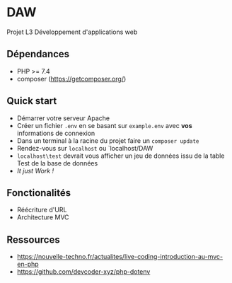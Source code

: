 # DAW
Projet L3 Développement d'applications web

## Dépendances

* PHP >= 7.4
* composer (https://getcomposer.org/)

## Quick start 

* Démarrer votre serveur Apache
* Créer un fichier `.env` en se basant sur `example.env` avec **vos** informations de connexion
* Dans un terminal à la racine du projet faire un `composer update`
* Rendez-vous sur `localhost` ou `localhost/DAW
* `localhost\test` devrait vous afficher un jeu de données issu de la table Test de la base de données
* *It just Work !*

## Fonctionalités 

* Réécriture d'URL
* Architecture MVC 

## Ressources 

* https://nouvelle-techno.fr/actualites/live-coding-introduction-au-mvc-en-php
* https://github.com/devcoder-xyz/php-dotenv
